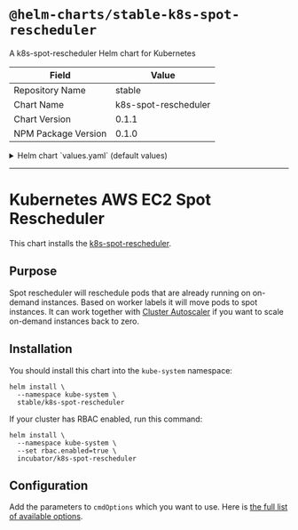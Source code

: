 # `@helm-charts/stable-k8s-spot-rescheduler`

A k8s-spot-rescheduler Helm chart for Kubernetes

| Field               | Value                |
| ------------------- | -------------------- |
| Repository Name     | stable               |
| Chart Name          | k8s-spot-rescheduler |
| Chart Version       | 0.1.1                |
| NPM Package Version | 0.1.0                |

<details>

<summary>Helm chart `values.yaml` (default values)</summary>

```yaml
# Default values for k8s-spot-rescheduler.
# This is a YAML-formatted file.
# Declare variables to be passed into your templates.
replicaCount: 1

image:
  repository: quay.io/pusher/k8s-spot-rescheduler
  tag: v0.1.1
  pullPolicy: IfNotPresent

# The full list of available options https://github.com/pusher/k8s-spot-rescheduler#flags
cmdOptions:
  v: 2
  running-in-cluster: true
  housekeeping-interval: 10s
  node-drain-delay: 10m
  pod-eviction-timeout: 2m
  max-graceful-termination: 2m
  listen-address: 0.0.0.0:9235
  on-demand-node-label: node-role.kubernetes.io/worker
  spot-node-label: node-role.kubernetes.io/spot-worker

resources:
  {}
  # We usually recommend not to specify default resources and to leave this as a conscious
  # choice for the user. This also increases chances charts run on environments with little
  # resources, such as Minikube. If you do want to specify resources, uncomment the following
  # lines, adjust them as necessary, and remove the curly braces after 'resources:'.
  # limits:
  #  cpu: 100m
  #  memory: 128Mi
  # requests:
  #  cpu: 100m
  #  memory: 128Mi

rbac:
  # Specifies whether RBAC resources should be created
  create: true

serviceAccount:
  # Specifies whether a ServiceAccount should be created
  create: true
  # The name of the ServiceAccount to use.
  # If not set and create is true, a name is generated using the fullname template
  name:
```

</details>

---

# Kubernetes AWS EC2 Spot Rescheduler

This chart installs the [k8s-spot-rescheduler](https://github.com/pusher/k8s-spot-rescheduler).

## Purpose

Spot rescheduler will reschedule pods that are already running on on-demand instances. Based on worker labels it will move pods to spot instances. It can work together with [Cluster Autoscaler](https://github.com/kubernetes/charts/tree/master/stable/cluster-autoscaler) if you want to scale on-demand instances back to zero.

## Installation

You should install this chart into the `kube-system` namespace:

```
helm install \
  --namespace kube-system \
  stable/k8s-spot-rescheduler
```

If your cluster has RBAC enabled, run this command:

```
helm install \
  --namespace kube-system \
  --set rbac.enabled=true \
  incubator/k8s-spot-rescheduler
```

## Configuration

Add the parameters to `cmdOptions` which you want to use. Here is [the full list of available options](https://github.com/pusher/k8s-spot-rescheduler#flags).
